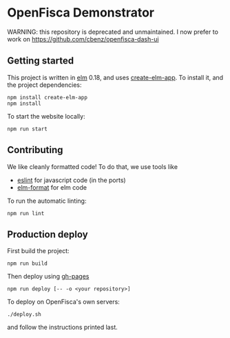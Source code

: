 # OpenFisca Demonstrator

WARNING: this repository is deprecated and unmaintained. I now prefer to work on https://github.com/cbenz/openfisca-dash-ui

## Getting started

This project is written in [elm](http://elm-lang.org/) 0.18, and uses
[create-elm-app](https://github.com/halfzebra/create-elm-app). To install it,
and the project dependencies:

```shell
npm install create-elm-app
npm install
```

To start the website locally:

```shell
npm run start
```

## Contributing

We like cleanly formatted code! To do that, we use tools like

- [eslint](https://www.npmjs.com/package/eslint) for javascript code (in the ports)
- [elm-format](https://www.npmjs.com/package/elm-format) for elm code

To run the automatic linting:

```shell
npm run lint
```

## Production deploy

First build the project:

```shell
npm run build
```

Then deploy using [gh-pages](https://www.npmjs.com/package/gh-pages)

```shell
npm run deploy [-- -o <your repository>]
```

To deploy on OpenFisca's own servers:

```shell
./deploy.sh
```

and follow the instructions printed last.
